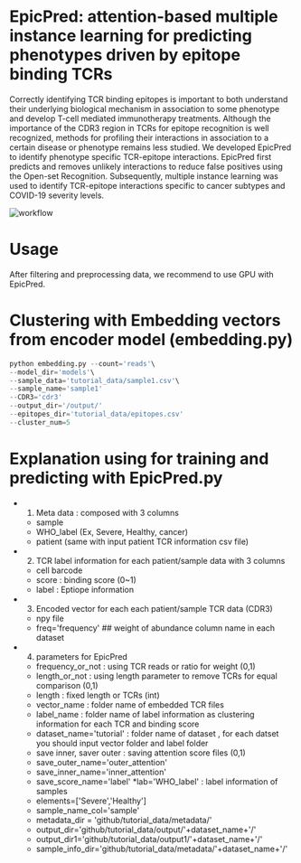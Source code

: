 # EpicPred: attention-based multiple instance learning for predicting phenotypes driven by epitope binding TCRs

Correctly identifying TCR binding epitopes is important to both understand their underlying biological
mechanism in association to some phenotype and develop T-cell mediated immunotherapy treatments. Although the
importance of the CDR3 region in TCRs for epitope recognition is well recognized, methods for profiling their interactions
in association to a certain disease or phenotype remains less studied. We developed EpicPred to identify phenotype specific
TCR-epitope interactions. EpicPred first predicts and removes unlikely interactions to reduce false positives using the
Open-set Recognition. Subsequently, multiple instance learning was used to identify TCR-epitope interactions specific to
cancer subtypes and COVID-19 severity levels.


![workflow](https://github.com/jaeminjj/TCR-EpiSev/blob/main/images/Workflow.png)

# Usage
After filtering and preprocessing data, we recommend to use GPU with EpicPred.
# Clustering with Embedding vectors from encoder model (embedding.py)
```python
python embedding.py --count='reads'\
--model_dir='models'\
--sample_data='tutorial_data/sample1.csv'\
--sample_name='sample1'
--CDR3='cdr3'
--output_dir='/output/'
--epitopes_dir='tutorial_data/epitopes.csv'
--cluster_num=5
```
# Explanation using for training and predicting with EpicPred.py
* 1. Meta data : composed with 3 columns
  * sample
  * WHO_label (Ex, Severe, Healthy, cancer)
  * patient (same with input patient TCR information csv file)
* 2. TCR label information for each patient/sample data with 3 columns
  * cell barcode
  * score : binding score (0~1)
  * label : Eptiope information
* 3. Encoded vector for each each patient/sample TCR data (CDR3)
  * npy file
  * freq='frequency' ## weight of abundance column name in each dataset
 
* 4. parameters for EpicPred
  * frequency_or_not : using TCR reads or ratio for weight (0,1)
  * length_or_not : using length parameter to remove TCRs for equal comparison (0,1)
  * length : fixed length or TCRs (int)
  * vector_name : folder name of embedded TCR files
  * label_name : folder name of label information as clustering information for each TCR and binding score
  * dataset_name='tutorial' : folder name of dataset , for each datset you should input vector folder and label folder
  * save inner, saver outer : saving attention score files (0,1)
  * save_outer_name='outer_attention'
  * save_inner_name='inner_attention'
  * save_score_name='label'
  *lab='WHO_label' :  label information of samples
  * elements=['Severe','Healthy']
  * sample_name_col='sample'
  * metadata_dir = 'github/tutorial_data/metadata/'
  * output_dir='github/tutorial_data/output/'+dataset_name+'/'
  * output_dir1='github/tutorial_data/output1/'+dataset_name+'/'
  * sample_info_dir='github/tutorial_data/metadata/'+dataset_name+'/'
